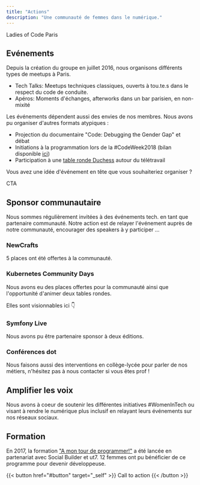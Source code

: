 ```yaml
---
title: "Actions"
description: "Une communauté de femmes dans le numérique."
---
```


Ladies of Code Paris

## Evénements

Depuis la création du groupe en juillet 2016, nous organisons différents types de meetups à Paris.

- Tech Talks: Meetups techniques classiques, ouverts à tou.te.s dans le respect du code de conduite.
- Apéros: Moments d'échanges, afterworks dans un bar parisien, en non-mixité

Les événements dépendent aussi des envies de nos membres. Nous avons pu organiser d'autres formats atypiques :
- Projection du documentaire "Code: Debugging the Gender Gap" et débat
- Initiations à la programmation lors de la #CodeWeek2018 (bilan disponible [ici](https://medium.com/ladiesofcodeparis/codeweek-2018-le-bilan-ebea53fd6ffd))
- Participation à une [table ronde Duchess](https://www.youtube.com/watch?v=_nkMhGLX9fk) autour du télétravail

Vous avez une idée d'événement en tête que vous souhaiteriez organiser ?

CTA

## Sponsor communautaire

Nous sommes régulièrement invitées à des événements tech. en tant que partenaire communauté. Notre action est de relayer l'événement auprès de notre communauté, encourager des speakers à y participer ...

### NewCrafts

5 places ont été offertes à la communauté.

### Kubernetes Community Days
Nous avons eu des places offertes pour la communauté ainsi que l'opportunité d'animer deux tables rondes.

Elles sont visionnables ici 👇

### Symfony Live

Nous avons pu être partenaire sponsor à deux éditions.

### Conférences dot






Nous faisons aussi des interventions en collège-lycée pour parler de nos métiers, n'hésitez pas à nous contacter si vous êtes prof !

## Amplifier les voix

Nous avons à coeur de soutenir les différentes initiatives #WomenInTech ou visant à rendre le numérique plus inclusif en relayant leurs événements sur nos réseaux sociaux.

## Formation
En 2017, la formation ["A mon tour de programmer!"](https://amontourdeprogrammer.fr/) a été lancée en partenariat avec Social Builder et ut7. 12 femmes ont pu bénéficier de ce programme pour devenir développeuse.



{{< button href="#button" target="_self" >}}
Call to action
{{< /button >}}

